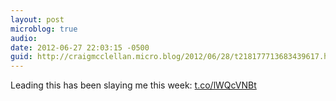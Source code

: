```yaml
---
layout: post
microblog: true
audio: 
date: 2012-06-27 22:03:15 -0500
guid: http://craigmcclellan.micro.blog/2012/06/28/t218177713683439617.html
---
```

Leading this has been slaying me this week: [t.co/lWQcVNBt](http://t.co/lWQcVNBt)
